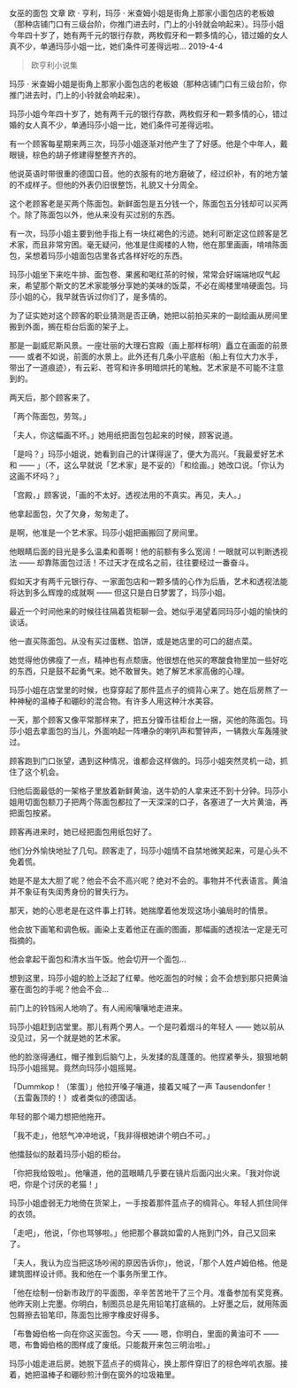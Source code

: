 女巫的面包
文章
欧 · 亨利，玛莎 · 米查姆小姐是街角上那家小面包店的老板娘（那种店铺门口有三级台阶，你推门进去时，门上的小铃就会响起来）。玛莎小姐今年四十岁了，她有两千元的银行存款，两枚假牙和一颗多情的心，错过婚的女人真不少，单通玛莎小姐一比，她们条件可差得远啦...
2019-4-4

> 欧亨利小说集

玛莎 · 米查姆小姐是街角上那家小面包店的老板娘（那种店铺门口有三级台阶，你推门进去时，门上的小铃就会响起来）。



玛莎小姐今年四十岁了，她有两千元的银行存款，两枚假牙和一颗多情的心，错过婚的女人真不少，单通玛莎小姐一比，她们条件可差得远啦。



有一个顾客每星期来两三次，玛莎小姐逐渐对他产生了了好感。他是个中年人，戴眼镜，棕色的胡子修建得整整齐齐的。



他说英语时带很重的德国口音。他的衣服有的地方磨破了，经过织补，有的地方皱的不成样子。但他的外表仍旧很整饬，礼貌又十分周全。



这个老顾客老是买两个陈面包。新鲜面包是五分钱一个，陈面包五分钱却可以买两个。除了陈面包以外，他从来没有买过别的东西。



有一次，玛莎小姐主要到他手指上有一块红褐色的污迹。她利可断定这位顾客是艺术家，而且非常穷困。毫无疑问，他准是住阁楼的人物，他在那里画画，啃啃陈面包，呆想着玛莎小姐面包店里各式各样好吃的东西。



玛莎小姐坐下来吃牛排、面包卷、果酱和喝红茶的时候，常常会好端端地叹气起来，希望那个斯文的艺术家能够分享她的美味的饭菜，不必在阁楼里啃硬面包。玛莎小姐的心，我早就告诉过你们了，是多情的。



为了证实她对这个顾客的职业猜测是否正确，她把以前拍买来的一副绘画从房间里搬到外面，搁在柜台后面的架子上。



那是一副威尼斯风景。一座壮丽的大理石宫殿（画上那样标明）矗立在画面的前景 —— 或者不如说，前面的水景上。此外还有几条小平底船（船上有位大力水手，带出了一道痕迹），有云彩、苍穹和许多明暗烘托的笔触。艺术家是不可能不注意到的。



两天后，那个顾客来了。



「两个陈面包，劳驾。」



「夫人，你这幅画不坏。」她用纸把面包包起来的时候，顾客说道。



「是吗？」玛莎小姐说，她看到自己的计谋得逞了，便大为高兴。「我最爱好艺术和 —— 」（不，这么早就说「艺术家」是不妥的）「和绘画。」她改口说。「你认为这画不坏吗？」



「宫殿，」顾客说，「画的不太好。透视法用的不真实。再见，夫人。」



他拿起面包，欠了欠身，匆匆走了。



是啊，他准是一个艺术家。玛莎小姐把画搬回了房间里。



他眼睛后面的目光是多么温柔和善啊！他的前额有多么宽阔！一眼就可以判断透视法 —— 却靠陈面包过活！不过天才在成名之前，往往要经过一番奋斗。



假如天才有两千元银行存、一家面包店和一颗多情的心作为后盾，艺术和透视法能将达到多么辉煌的成就啊 —— 但这只是白日梦罢了，玛莎小姐。



最近一个时间他来的时候往往隔着货柜聊一会。她似乎渴望着同玛莎小姐的愉快的谈话。



他一直买陈面包。从没有买过蛋糕、馅饼，或是她店里的可口的甜点菜。



她觉得他仿佛瘦了一点，精神也有点颓唐。他很想在他买的寒酸食物里加一些好吃的东西，只是鼓不起勇气来。她不敢冒失。她了解艺术家高傲的心理。



玛莎小姐在店堂里的时候，也穿穿起了那件蓝点子的绸背心来了。她在后房熬了一种神秘的温棒子和硼砂的混合物。有许多人用这种汁水美容。



一天，那个顾客又像平常那样来了，把五分镍币往柜台上一捆，买他的陈面包。玛莎小姐去拿面包的当儿，外面响起一阵嘈杂的喇叭声和警钟声，一辆救火车轰隆驶过。



顾客跑到门口张望，遇到这种情况，谁都会这样做的。玛莎小姐突然灵机一动，抓住了这个机会。



归他后面最低的一架格子里放着新鲜黄油，送牛奶的人拿来还不到十分钟。玛莎小姐用切面包额刀子把两个陈面包都拉了一天深深的口子，各塞进了一大片黄油，再把面包按紧。



顾客再进来时，她已经把面包用纸包好了。



他们分外愉快地扯了几句。顾客走了，玛莎小姐情不自禁地微笑起来，可是心头不免着慌。



她是不是太大胆了呢？他会不会不高兴呢？绝对不会的。事物并不代表语言。黄油并不象征有失闺秀身份的冒失行为。



那天，她的心思老是在这件事上打转。她揣摩着他发现这场小骗局时的情景。



他会放下画笔和调色板。画染上支着他正在画的图画，那幅画的透视法一定是无可指摘的。



他会拿起干面包和清水当午饭。他会切开一个面包...



想到这里，玛莎小姐的脸上泛起了红晕。他吃面包的时候；会不会想到那只把黄油塞在面包的手呢？他会不会...



前门上的铃铛闹人地响了。有人闹闹嚷嚷地走进来。



玛莎小姐赶到店堂里。那儿有两个男人。一个是叼着烟斗的年轻人 —— 她以前从没见过，另一个就是她的艺术家。



他的脸涨得通红，帽子推到后脑勺上，头发揉的乱蓬蓬的。他捏紧拳头，狠狠地朝玛莎小姐摇晃。竟然向玛莎小姐摇晃。



「Dummkop！（笨蛋）」他拉开嗓子嚷道，接着又喊了一声 Tausendonfer！（五雷轰顶的！）或者类似的德国话。



年轻的那个竭力想把他拖开。



「我不走」，他怒气冲冲地说，「我非得根她讲个明白不可。」



他擂鼓似的敲着玛莎小姐的柜台。



「你把我给毁啦」。他嚷道，他的蓝眼睛几乎要在镜片后面闪出火来。「我对你说吧，你是个讨厌的老猫！」



玛莎小姐虚弱无力地倚在货架上，一手按着那件蓝点子的绸背心。年轻人抓住同伴的衣领。



「走吧」，他说，「你也骂够啦。」他把那个暴跳如雷的人拖到门外，自己又回来了。



「夫人，我认为应当把这场吵闹的原因告诉你」，他说，「那个人姓卢姆伯格。他是建筑图样设计师。我和他在一个事务所里工作。



「他在绘制一份新市政厅的平面图，辛辛苦苦地干了三个月。准备参加有奖竞赛。他昨天刚上完墨。你明白，制图员总是先用铅笔打底稿的。上好墨之后，就用陈面包屑擦去铅笔印，陈面包比擦字橡皮好得多。



「布鲁姆伯格一向在你这买面包。今天 —— 嗯，你明白，里面的黄油可不 —— 嗯，布鲁姆伯格的图样成了废纸。只能裁开来包三明治啦。」



玛莎小姐走进后房。她脱下蓝点子的绸背心，换上那件穿旧了的棕色哗叽衣服。接着，她把温棒子和硼砂煎汁倒在窗外的垃圾箱里。

